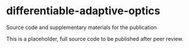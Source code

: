 # differentiable-adaptive-optics
Source code and supplementary materials for the publication

This is a placeholder, full source code to be published after peer review.
